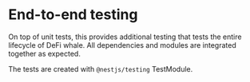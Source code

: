 # End-to-end testing

On top of unit tests, this provides additional testing that tests the entire lifecycle of DeFi whale. All dependencies
and modules are integrated together as expected.

The tests are created with `@nestjs/testing` TestModule.
